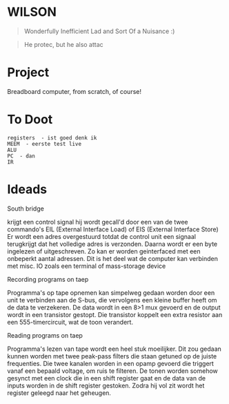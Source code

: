 # WILSON
> Wonderfully Inefficient Lad and Sort Of a Nuisance :)

> He protec, but he also attac

#  Project
Breadboard computer, from scratch, of course!


# To Doot
```
registers  - ist goed denk ik
MEEM  - eerste test live
ALU
PC  - dan
IR
```



# Ideads

South bridge

krijgt een control signal hij wordt gecall'd door een van de twee commando's
EIL (External Interface Load) of 
EIS (External Interface Store)
Er wordt een adres overgestuurd totdat de control unit een signaal terugkrijgt dat het volledige adres is verzonden. Daarna wordt er een byte ingelezen of uitgeschreven. Zo kan er worden geinterfaced met een onbeperkt aantal adressen. Dit is het deel wat de computer kan verbinden met misc. IO zoals een terminal of mass-storage device

Recording programs on taep

Programma's op tape opnemen kan simpelweg gedaan worden door een unit te verbinden aan de S-bus, die vervolgens een kleine buffer heeft om de data te verzekeren. De data wordt in een 8>1 mux gevoerd en de output wordt in een transistor gestopt. Die transistor koppelt een extra resistor aan een 555-timercircuit, wat de toon verandert.

Reading programs on taep

Programma's lezen van tape wordt een heel stuk moeilijker. Dit zou gedaan kunnen worden met twee peak-pass filters die staan getuned op de juiste frequenties. Die twee kanalen worden in een opamp gevoerd die triggert vanaf een bepaald voltage, om ruis te filteren.
De tonen worden somehow gesynct met een clock die in een shift register gaat en de data van de inputs worden in de shift register gestoken. Zodra hij vol zit wordt het register geleegd naar het geheugen.





